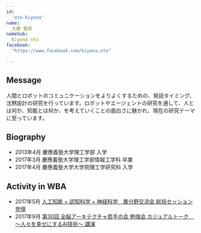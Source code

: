```yaml
---
id:
  'oto-kiyona'
name:
  大藤 聖菜
nameSub:
  Kiyona oto
facebook:
  "https://www.facebook.com/kiyona.oto"

---
```


 
## Message

人間とロボットのコミュニケーションをよりよくするための、発話タイミング、沈黙設計の研究を行っています。ロボットやエージェントの研究を通して、人とは何か、知能とは何か、を考えていくことの面白さに魅かれ、現在の研究テーマに至っています。


## Biography

- 2013年4月 慶應義塾大学理工学部 入学
- 2017年3月  慶應義塾大学理工学部情報工学科 卒業
- 2017年4月 慶應義塾大学大学院理工学研究科 入学

## Activity in WBA

- 2017年5月 [人工知能 + 認知科学 + 神経科学　異分野交流会 総括セッション 登壇](https://wbawakate.connpass.com/event/53050/)
- 2017年9月 [第30回 全脳アーキテクチャ若手の会 勉強会 カジュアルトーク　～人々を幸せにするAI技術～ 講演](https://wbawakate.connpass.com/event/63621/)
